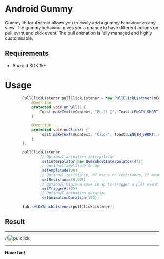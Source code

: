 # Android Gummy

Gummy lib for Android allows you to easily add a gummy behaviour on any view. The gummy behaviour gives you a chance to have different actions on pull event and click event. The pull animation is fully managed and highly customisable.

## Requirements

* Android SDK 15+

# Usage

```java
        PullClickListener pullClickListener = new PullClickListener(mContext) {
            @Override
            protected void onPull() {
                Toast.makeText(mContext, "Pull! 🐓", Toast.LENGTH_SHORT).show();
            }

            @Override
            protected void onClick() {
                Toast.makeText(mContext, "Click", Toast.LENGTH_SHORT).show();
            }
        };

        pullClickListener
                // Optional animation interpolator
                .setInterpolator(new OvershootInterpolator(4f))
                // Optional amplitude in dp
                .setAmplitude(90)
                // Optional resistance, 0f means no resistance, 1f means you shall never move the view
                .setResistance(0.90f)
                // Optional minimum move in dp to trigger a pull event
                .setTriggerAt(85)
                // Optional animation duration
                .setAnimationDuration(150);

        fab.setOnTouchListener(pullClickListener);
```

## Result
___
//![pullclick](https://bitbucket.org/repo/rpKXzRX/images/2708637862-pullclick.gif)
___

**Have fun!**